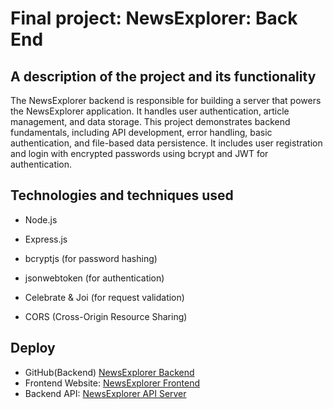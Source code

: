 # Final project: NewsExplorer: Back End

## A description of the project and its functionality

The NewsExplorer backend is responsible for building a server that powers the NewsExplorer application. It handles user authentication, article management, and data storage. This project demonstrates backend fundamentals, including API development, error handling, basic authentication, and file-based data persistence.
It includes user registration and login with encrypted passwords using bcrypt and JWT for authentication.

## Technologies and techniques used

- Node.js

- Express.js

- bcryptjs (for password hashing)

- jsonwebtoken (for authentication)

- Celebrate & Joi (for request validation)

- CORS (Cross-Origin Resource Sharing)



## Deploy
- GitHub(Backend) [NewsExplorer Backend](https://github.com/sun4205/NewsExplorer_express.git)
- Frontend Website: [NewsExplorer Frontend](https://sun4205.github.io/NewsExplorer)
- Backend API: [NewsExplorer API Server](https://newsexplorer-express.onrender.com)